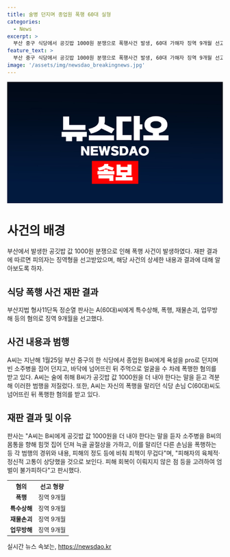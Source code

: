 ```yaml
---
title: 술병 던지며 종업원 폭행 60대 실형
categories:
  - News
excerpt: >
  부산 중구 식당에서 공깃밥 1000원 분쟁으로 폭행사건 발생, 60대 가해자 징역 9개월 선고. 가해자는 식당 종업원과 손님을 폭행, 소주병 던지고 늑골 골절 등 상해 유발. 정순열 판사는 피해자의 고통과 회복 불능 고려해 엄벌 필요 판시. A씨의 죄책은 무겁다고 판사 평가. (출처: 부산지법 형사11단독)
feature_text: >
  부산 중구 식당에서 공깃밥 1000원 분쟁으로 폭행사건 발생, 60대 가해자 징역 9개월 선고. 가해자는 식당 종업원과 손님을 폭행, 소주병 던지고 늑골 골절 등 상해 유발. 정순열 판사는 피해자의 고통과 회복 불능 고려해 엄벌 필요 판시. A씨의 죄책은 무겁다고 판사 평가. (출처: 부산지법 형사11단독)
image: '/assets/img/newsdao_breakingnews.jpg'
---
```


<p><img src="/assets/img/newsdao_breakingnews.jpg" alt="pcversion 속보" /></p>

<h1>사건의 배경</h1>

<p data-ke-size="size16">부산에서 발생한 공깃밥 값 1000원 분쟁으로 인해 폭행 사건이 발생하였다. 재판 결과에 따르면 피의자는 징역형을 선고받았으며, 해당 사건의 상세한 내용과 결과에 대해 알아보도록 하자.</p>

<h2 data-ke-size="size26">식당 폭행 사건 재판 결과</h2>

<p data-ke-size="size16">부산지법 형사11단독 정순열 판사는 A(60대)씨에게 특수상해, 폭행, 재물손괴, 업무방해 등의 혐의로 징역 9개월을 선고했다.</p>

<h2 data-ke-size="size26">사건 내용과 범행</h2>

<p data-ke-size="size16">A씨는 지난해 1월25일 부산 중구의 한 식당에서 종업원 B씨에게 욕설을 pro로 던지며 빈 소주병을 집어 던지고, 바닥에 넘어뜨린 뒤 주먹으로 얼굴을 수 차례 폭행한 혐의를 받고 있다. A씨는 술에 취해 B씨가 공깃밥 값 1000원을 더 내야 한다는 말을 듣고 격분해 이러한 범행을 저질렀다. 또한, A씨는 자신의 폭행을 말리던 식당 손님 C(60대)씨도 넘어뜨린 뒤 폭행한 혐의를 받고 있다.</p>

<h2 data-ke-size="size26">재판 결과 및 이유</h2>

<p data-ke-size="size16">판사는 "A씨는 B씨에게 공깃밥 값 1000원을 더 내야 한다는 말을 듣자 소주병을 B씨의 몸통을 향해 힘껏 집어 던져 늑골 골절상을 가하고, 이를 말리던 다른 손님을 폭행하는 등 각 범행의 경위와 내용, 피해의 정도 등에 비춰 죄책이 무겁다"며, "피해자의 육체적·정신적 고통이 상당했을 것으로 보인다. 피해 회복이 이뤄지지 않은 점 등을 고려하여 엄벌이 불가피하다"고 판시했다.</p>

<table>
    <tr>
        <th>혐의</th>
        <th>선고 형량</th>
    </tr>
    <tr>
        <td style="text-align: center; height: 17px;"><b>폭행</b></td>
        <td style="text-align: center; height: 17px;">징역 9개월</td>
    </tr>
    <tr>
        <td style="text-align: center; height: 17px;"><b>특수상해</b></td>
        <td style="text-align: center; height: 17px;">징역 9개월</td>
    </tr>
    <tr>
        <td style="text-align: center; height: 17px;"><b>재물손괴</b></td>
        <td style="text-align: center; height: 17px;">징역 9개월</td>
    </tr>
    <tr>
        <td style="text-align: center; height: 17px;"><b>업무방해</b></td>
        <td style="text-align: center; height: 17px;">징역 9개월</td>
    </tr>
</table>
실시간 뉴스 속보는, <a href="https://newsdao.kr" rel="dofollow">https://newsdao.kr</a>


